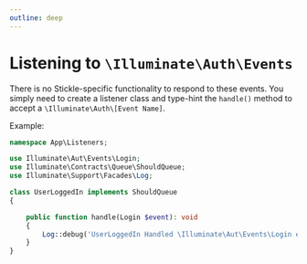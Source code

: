 ```yaml
---
outline: deep
---
```


# Listening to `\Illuminate\Auth\Events`

There is no Stickle-specific functionality to respond to these events. You simply need to create a listener class and type-hint the `handle()` method to accept a `\Illuminate\Auth\[Event Name]`.

Example:

```php
namespace App\Listeners;

use Illuminate\Aut\Events\Login;
use Illuminate\Contracts\Queue\ShouldQueue;
use Illuminate\Support\Facades\Log;

class UserLoggedIn implements ShouldQueue
{

    public function handle(Login $event): void
    {
        Log::debug('UserLoggedIn Handled \Illuminate\Aut\Events\Login event.', [$event]);
    }
}
```
